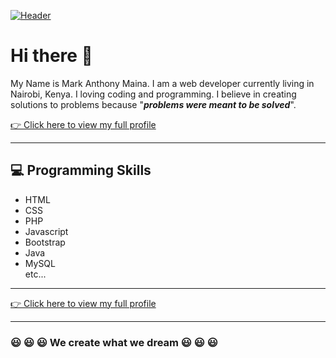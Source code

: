 [![Header](https://makeawebsitehub.com/wp-content/uploads/2016/01/coding.jpg "I Just Love Coding")](https://mcanthony98.github.io/mcanthony98/)
<h1> Hi there 👋</h1>
<p>My Name is Mark Anthony Maina. I am a web developer currently living in Nairobi, Kenya. I loving coding and programming. I believe in creating solutions to problems because
"<i><strong>problems were meant to be solved</strong></i>". </p>
<a href="https://mcanthony98.github.io/mcanthony98/"> 👉 Click here to view my full profile</a>

<hr/>
<h2>💻 Programming Skills</h2>
<ul>
  <li>HTML</li>
  <li>CSS</li>
  <li>PHP</li>
  <li>Javascript</li>
  <li>Bootstrap</li>
  <li>Java</li>
  <li>MySQL</li>
  etc...
</ul>

<hr/>
<a href="https://mcanthony98.github.io/mcanthony98/"> 👉 Click here to view my full profile</a>
<hr/>
<h3 align="left">😃 😃 😃 We create what we dream 😃 😃 😃</h3>
<!--
**mcanthony98/mcanthony98** is a ✨ _special_ ✨ repository because its `README.md` (this file) appears on your GitHub profile.

Here are some ideas to get you started:

- 🔭 I’m currently working on ...
- 🌱 I’m currently learning ...
- 👯 I’m looking to collaborate on ...
- 🤔 I’m looking for help with ...
- 💬 Ask me about ...
- 📫 How to reach me: ...
- 😄 Pronouns: ...
- ⚡ Fun fact: ...
-->
